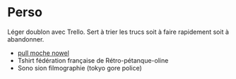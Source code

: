 # Perso

Léger doublon avec Trello. Sert à trier les trucs soit à faire rapidement soit à abandonner.

- [pull moche nowel](https://www.amazon.com/RAISEVERN-Christmas-Pullover-Sweatshirt-XX-Large/dp/B075VMRL4P/ref=sr_1_13?dchild=1&keywords=ugly%2Bchristmas%2Bsweater%2Bdickhead&sr=8-13&th=1)
- Tshirt fédération française de Rétro-pétanque-oline
- Sono sion filmographie (tokyo gore police)
